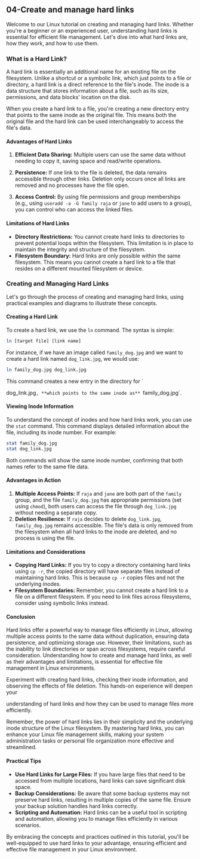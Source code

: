 ## 04-Create and manage hard links

Welcome to our Linux tutorial on creating and managing hard links. Whether you're a beginner or an experienced user, understanding hard links is essential for efficient file management. Let's dive into what hard links are, how they work, and how to use them.

### What is a Hard Link?

A hard link is essentially an additional name for an existing file on the filesystem. Unlike a shortcut or a symbolic link, which just points to a file or directory, a hard link is a direct reference to the file's inode. The inode is a data structure that stores information about a file, such as its size, permissions, and data blocks' location on the disk.

When you create a hard link to a file, you're creating a new directory entry that points to the same inode as the original file. This means both the original file and the hard link can be used interchangeably to access the file's data.

#### Advantages of Hard Links

1. **Efficient Data Sharing:** Multiple users can use the same data without needing to copy it, saving space and read/write operations.
2. **Persistence:** If one link to the file is deleted, the data remains accessible through other links. Deletion only occurs once all links are removed and no processes have the file open.


3. **Access Control:** By using file permissions and group memberships (e.g., using `useradd -a -G family raja` or `jane` to add users to a group), you can control who can access the linked files.

#### Limitations of Hard Links

- **Directory Restrictions:** You cannot create hard links to directories to prevent potential loops within the filesystem. This limitation is in place to maintain the integrity and structure of the filesystem.
- **Filesystem Boundary:** Hard links are only possible within the same filesystem. This means you cannot create a hard link to a file that resides on a different mounted filesystem or device.

### Creating and Managing Hard Links

Let's go through the process of creating and managing hard links, using practical examples and diagrams to illustrate these concepts.

#### Creating a Hard Link

To create a hard link, we use the `ln` command. The syntax is simple:

```bash
ln [target file] [link name]
```

For instance, if we have an image called `family_dog.jpg` and we want to create a hard link named `dog_link.jpg`, we would use:

```bash
ln family_dog.jpg dog_link.jpg
```

This command creates a new entry in the directory for `

dog_link.jpg`, **which points to the same inode as** `family_dog.jpg`. 

#### Viewing Inode Information

To understand the concept of inodes and how hard links work, you can use the `stat` command. This command displays detailed information about the file, including its inode number. For example:

```bash
stat family_dog.jpg
stat dog_link.jpg
```

Both commands will show the same inode number, confirming that both names refer to the same file data.

#### Advantages in Action

1. **Multiple Access Points:** If `raja` and `jane` are both part of the `family` group, and the file `family_dog.jpg` has appropriate permissions (set using `chmod`), both users can access the file through `dog_link.jpg` without needing a separate copy.
2. **Deletion Resilience:** If `raja` decides to delete `dog_link.jpg`, `family_dog.jpg` remains accessible. The file's data is only removed from the filesystem when all hard links to the inode are deleted, and no process is using the file.

#### Limitations and Considerations

- **Copying Hard Links:** If you try to copy a directory containing hard links using `cp -r`, the copied directory will have separate files instead of maintaining hard links. This is because `cp -r` copies files and not the underlying inodes.
- **Filesystem Boundaries:** Remember, you cannot create a hard link to a file on a different filesystem. If you need to link files across filesystems, consider using symbolic links instead.

#### Conclusion

Hard links offer a powerful way to manage files efficiently in Linux, allowing multiple access points to the same data without duplication, ensuring data persistence, and optimizing storage use. However, their limitations, such as the inability to link directories or span across filesystems, require careful consideration. Understanding how to create and manage hard links, as well as their advantages and limitations, is essential for effective file management in Linux environments.

Experiment with creating hard links, checking their inode information, and observing the effects of file deletion. This hands-on experience will deepen your

 understanding of hard links and how they can be used to manage files more efficiently.

Remember, the power of hard links lies in their simplicity and the underlying inode structure of the Linux filesystem. By mastering hard links, you can enhance your Linux file management skills, making your system administration tasks or personal file organization more effective and streamlined.

#### Practical Tips

- **Use Hard Links for Large Files:** If you have large files that need to be accessed from multiple locations, hard links can save significant disk space.
- **Backup Considerations:** Be aware that some backup systems may not preserve hard links, resulting in multiple copies of the same file. Ensure your backup solution handles hard links correctly.
- **Scripting and Automation:** Hard links can be a useful tool in scripting and automation, allowing you to manage files efficiently in various scenarios.

By embracing the concepts and practices outlined in this tutorial, you'll be well-equipped to use hard links to your advantage, ensuring efficient and effective file management in your Linux environment.
